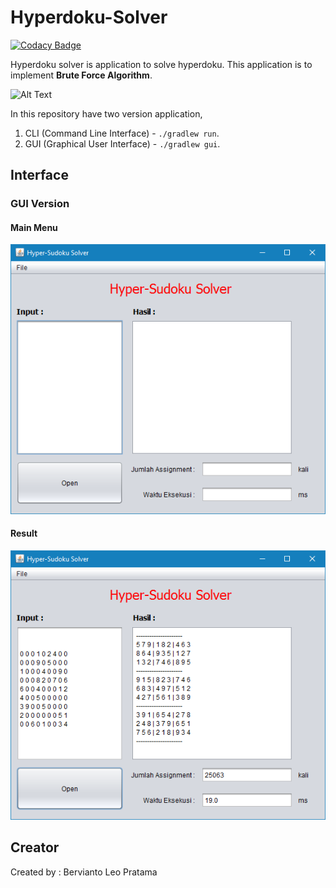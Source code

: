 # Hyperdoku-Solver

[![Codacy Badge](https://api.codacy.com/project/badge/Grade/d200d531eaab4b22b380d06705040c25)](https://app.codacy.com/app/berviantoleo/Hyperdoku-Solver?utm_source=github.com&utm_medium=referral&utm_content=berv-uni-project/Hyperdoku-Solver&utm_campaign=Badge_Grade_Settings)

Hyperdoku solver is application to solve hyperdoku. This application is to implement **Brute Force Algorithm**.

![Alt Text](http://www.sachsentext.de/gif/hyper1.gif "Hyperdoku")

In this repository have two version application,

1. CLI (Command Line Interface) - `./gradlew run`.
2. GUI (Graphical User Interface) - `./gradlew gui`.

## Interface

### GUI Version

#### Main Menu

![Main Menu](doc/main-gui.png)

#### Result

![Result](doc/result-gui.png)

## Creator

Created by : Bervianto Leo Pratama
